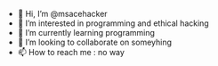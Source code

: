 - 👋 Hi, I’m @msacehacker
- 👀 I’m interested in programming and ethical hacking
- 🌱 I’m currently learning programming
- 💞️ I’m looking to collaborate on someyhing
- 📫 How to reach me : no way

<!---
msacehacker/msacehacker is a ✨ special ✨ repository because its `README.md` (this file) appears on your GitHub profile.
You can click the Preview link to take a look at your changes.
--->
